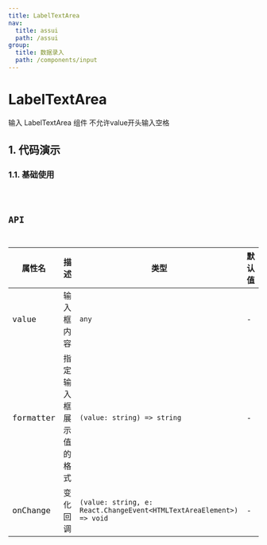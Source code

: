 ```yaml
---
title: LabelTextArea
nav:
  title: assui
  path: /assui
group:
  title: 数据录入
  path: /components/input
---
```


# LabelTextArea

输入 LabelTextArea 组件 不允许value开头输入空格

## 1. 代码演示

### 1.1. 基础使用

<code hideActions='["CSB", "EXTERNAL"]' src="./demo/index.tsx" />

## API
| 属性名    | 描述       | 类型                      | 默认值 |
| --------- | ---------- | ------------------------- | ------ |
| value     | 输入框内容 | `any`                       | -      |
| formatter | 指定输入框展示值的格式   | `(value: string) => string` | -      |
| onChange | 变化回调   | `(value: string, e: React.ChangeEvent<HTMLTextAreaElement>) => void` | -      |
